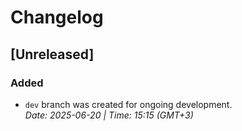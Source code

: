 # Changelog

## [Unreleased]

### Added
- `dev` branch was created for ongoing development.  
  *Date: 2025-06-20 | Time: 15:15 (GMT+3)*
